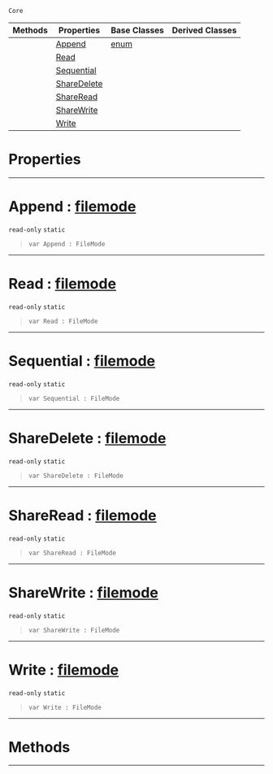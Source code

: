  `Core`

|Methods|Properties|Base Classes|Derived Classes|
|---|---|---|---|
| |[ Append](https://github.com/ZilchEngine/ZilchDocs/blob/master/code_reference/nada_base_types/filemode.markdown#append-zilch-engine-docum)|[enum](https://github.com/ZilchEngine/ZilchDocs/blob/master/code_reference/nada_base_types/enum.markdown)| |
| |[ Read](https://github.com/ZilchEngine/ZilchDocs/blob/master/code_reference/nada_base_types/filemode.markdown#read-zilch-engine-documen)| | |
| |[ Sequential](https://github.com/ZilchEngine/ZilchDocs/blob/master/code_reference/nada_base_types/filemode.markdown#sequential-zilch-engine-d)| | |
| |[ ShareDelete](https://github.com/ZilchEngine/ZilchDocs/blob/master/code_reference/nada_base_types/filemode.markdown#sharedelete-zilch-engine)| | |
| |[ ShareRead](https://github.com/ZilchEngine/ZilchDocs/blob/master/code_reference/nada_base_types/filemode.markdown#shareread-zilch-engine-do)| | |
| |[ ShareWrite](https://github.com/ZilchEngine/ZilchDocs/blob/master/code_reference/nada_base_types/filemode.markdown#sharewrite-zilch-engine-d)| | |
| |[ Write](https://github.com/ZilchEngine/ZilchDocs/blob/master/code_reference/nada_base_types/filemode.markdown#write-zilch-engine-docume)| | |


 #  Properties


---  
 #  Append : [filemode](https://github.com/ZilchEngine/ZilchDocs/blob/master/code_reference/nada_base_types/filemode.markdown)

 `read-only` `static`

> 
> ``` lang=cpp, name=Nada
> var Append : FileMode


---  
 #  Read : [filemode](https://github.com/ZilchEngine/ZilchDocs/blob/master/code_reference/nada_base_types/filemode.markdown)

 `read-only` `static`

> 
> ``` lang=cpp, name=Nada
> var Read : FileMode


---  
 #  Sequential : [filemode](https://github.com/ZilchEngine/ZilchDocs/blob/master/code_reference/nada_base_types/filemode.markdown)

 `read-only` `static`

> 
> ``` lang=cpp, name=Nada
> var Sequential : FileMode


---  
 #  ShareDelete : [filemode](https://github.com/ZilchEngine/ZilchDocs/blob/master/code_reference/nada_base_types/filemode.markdown)

 `read-only` `static`

> 
> ``` lang=cpp, name=Nada
> var ShareDelete : FileMode


---  
 #  ShareRead : [filemode](https://github.com/ZilchEngine/ZilchDocs/blob/master/code_reference/nada_base_types/filemode.markdown)

 `read-only` `static`

> 
> ``` lang=cpp, name=Nada
> var ShareRead : FileMode


---  
 #  ShareWrite : [filemode](https://github.com/ZilchEngine/ZilchDocs/blob/master/code_reference/nada_base_types/filemode.markdown)

 `read-only` `static`

> 
> ``` lang=cpp, name=Nada
> var ShareWrite : FileMode


---  
 #  Write : [filemode](https://github.com/ZilchEngine/ZilchDocs/blob/master/code_reference/nada_base_types/filemode.markdown)

 `read-only` `static`

> 
> ``` lang=cpp, name=Nada
> var Write : FileMode


---  
 #  Methods


---  
 

 